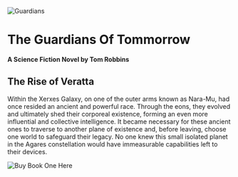 ![Guardians](https://raw.githubusercontent.com/TylersDurden/TheGuardiansOfTomorrow/master/Guardians/imgs/guardian_banner.jpg)
# The Guardians Of Tommorrow
**A Science Fiction Novel by Tom Robbins**

## The Rise of Veratta
Within the Xerxes Galaxy, on one of the outer arms known as Nara-Mu, had once resided an ancient and powerful race. 
Through the eons, they evolved and ultimately shed their corporeal existence, forming an even 
more influential and collective intelligence. It became necessary for these ancient ones to traverse to another plane of
existence and, before leaving, choose one world to safeguard their legacy. No one knew this small isolated planet in the
Agares constellation would have immeasurable capabilities left to their devices.


![Buy Book One Here](https://www.xlibris.com/Bookstore/BookDetail.aspx?BookId=SKU-001212828)